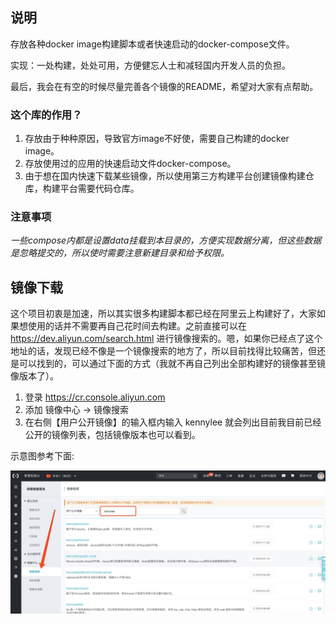 ## 说明

存放各种docker image构建脚本或者快速启动的docker-compose文件。

实现：一处构建，处处可用，方便健忘人士和减轻国内开发人员的负担。

最后，我会在有空的时候尽量完善各个镜像的README，希望对大家有点帮助。

### 这个库的作用？

1. 存放由于种种原因，导致官方image不好使，需要自己构建的docker image。
2. 存放使用过的应用的快速启动文件docker-compose。
3. 由于想在国内快速下载某些镜像，所以使用第三方构建平台创建镜像构建仓库，构建平台需要代码仓库。

### 注意事项

_一些compose内都是设置data挂载到本目录的，方便实现数据分离，但这些数据是忽略提交的，所以使时需要注意新建目录和给予权限。_

## 镜像下载

这个项目初衷是加速，所以其实很多构建脚本都已经在阿里云上构建好了，大家如果想使用的话并不需要再自己花时间去构建。之前直接可以在 https://dev.aliyun.com/search.html 进行镜像搜索的。嗯，如果你已经点了这个地址的话，发现已经不像是一个镜像搜索的地方了，所以目前找得比较痛苦，但还是可以找到的，可以通过下面的方式（我就不再自己列出全部构建好的镜像甚至镜像版本了）。

1. 登录 https://cr.console.aliyun.com
2. 添加 镜像中心 → 镜像搜索
3. 在右侧【用户公开镜像】的输入框内输入 kennylee 就会列出目前我目前已经公开的镜像列表，包括镜像版本也可以看到。

示意图参考下面:

![](assets/images-list-1.png)

